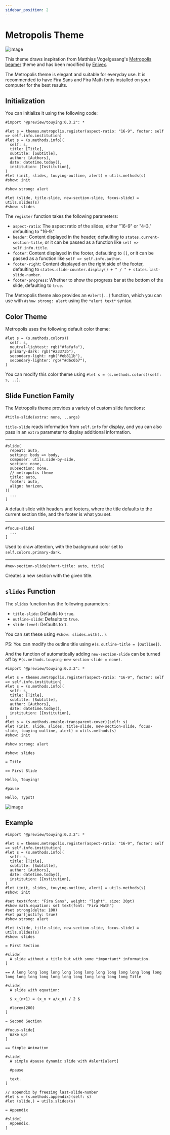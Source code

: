 ```yaml
---
sidebar_position: 2
---
```


# Metropolis Theme

![image](https://github.com/touying-typ/touying/assets/34951714/383ceb22-f696-4450-83a6-c0f17e4597e1)

This theme draws inspiration from Matthias Vogelgesang's [Metropolis beamer](https://github.com/matze/mtheme) theme and has been modified by [Enivex](https://github.com/Enivex).

The Metropolis theme is elegant and suitable for everyday use. It is recommended to have Fira Sans and Fira Math fonts installed on your computer for the best results.

## Initialization

You can initialize it using the following code:

```typst
#import "@preview/touying:0.3.2": *

#let s = themes.metropolis.register(aspect-ratio: "16-9", footer: self => self.info.institution)
#let s = (s.methods.info)(
  self: s,
  title: [Title],
  subtitle: [Subtitle],
  author: [Authors],
  date: datetime.today(),
  institution: [Institution],
)
#let (init, slides, touying-outline, alert) = utils.methods(s)
#show: init

#show strong: alert

#let (slide, title-slide, new-section-slide, focus-slide) = utils.slides(s)
#show: slides
```

The `register` function takes the following parameters:

- `aspect-ratio`: The aspect ratio of the slides, either "16-9" or "4-3," defaulting to "16-9."
- `header`: Content displayed in the header, defaulting to `states.current-section-title`, or it can be passed as a function like `self => self.info.title`.
- `footer`: Content displayed in the footer, defaulting to `[]`, or it can be passed as a function like `self => self.info.author`.
- `footer-right`: Content displayed on the right side of the footer, defaulting to `states.slide-counter.display() + " / " + states.last-slide-number`.
- `footer-progress`: Whether to show the progress bar at the bottom of the slide, defaulting to `true`.

The Metropolis theme also provides an `#alert[..]` function, which you can use with `#show strong: alert` using the `*alert text*` syntax.

## Color Theme

Metropolis uses the following default color theme:

```typst
#let s = (s.methods.colors)(
  self: s,
  neutral-lightest: rgb("#fafafa"),
  primary-dark: rgb("#23373b"),
  secondary-light: rgb("#eb811b"),
  secondary-lighter: rgb("#d6c6b7"),
)
```

You can modify this color theme using `#let s = (s.methods.colors)(self: s, ..)`.

## Slide Function Family

The Metropolis theme provides a variety of custom slide functions:

```typst
#title-slide(extra: none, ..args)
```

`title-slide` reads information from `self.info` for display, and you can also pass in an `extra` parameter to display additional information.

---

```typst
#slide(
  repeat: auto,
  setting: body => body,
  composer: utils.side-by-side,
  section: none,
  subsection: none,
  // metropolis theme
  title: auto,
  footer: auto,
  align: horizon,
)[
  ...
]
```

A default slide with headers and footers, where the title defaults to the current section title, and the footer is what you set.

---

```typst
#focus-slide[
  ...
]
```

Used to draw attention, with the background color set to `self.colors.primary-dark`.

---

```typst
#new-section-slide(short-title: auto, title)
```

Creates a new section with the given title.

## `slides` Function

The `slides` function has the following parameters:

- `title-slide`: Defaults to `true`.
- `outline-slide`: Defaults to `true`.
- `slide-level`: Defaults to `1`.

You can set these using `#show: slides.with(..)`.

PS: You can modify the outline title using `#(s.outline-title = [Outline])`.

And the function of automatically adding `new-section-slide` can be turned off by `#(s.methods.touying-new-section-slide = none)`.

```typst
#import "@preview/touying:0.3.2": *

#let s = themes.metropolis.register(aspect-ratio: "16-9", footer: self => self.info.institution)
#let s = (s.methods.info)(
  self: s,
  title: [Title],
  subtitle: [Subtitle],
  author: [Authors],
  date: datetime.today(),
  institution: [Institution],
)
#let s = (s.methods.enable-transparent-cover)(self: s)
#let (init, slide, slides, title-slide, new-section-slide, focus-slide, touying-outline, alert) = utils.methods(s)
#show: init

#show strong: alert

#show: slides

= Title

== First Slide

Hello, Touying!

#pause

Hello, Typst!
```

![image](https://github.com/touying-typ/touying/assets/34951714/4ab45ee6-09f7-498b-b349-e889d6e42e3e)


## Example

```typst
#import "@preview/touying:0.3.2": *

#let s = themes.metropolis.register(aspect-ratio: "16-9", footer: self => self.info.institution)
#let s = (s.methods.info)(
  self: s,
  title: [Title],
  subtitle: [Subtitle],
  author: [Authors],
  date: datetime.today(),
  institution: [Institution],
)
#let (init, slides, touying-outline, alert) = utils.methods(s)
#show: init

#set text(font: "Fira Sans", weight: "light", size: 20pt)
#show math.equation: set text(font: "Fira Math")
#set strong(delta: 100)
#set par(justify: true)
#show strong: alert

#let (slide, title-slide, new-section-slide, focus-slide) = utils.slides(s)
#show: slides

= First Section

#slide[
  A slide without a title but with some *important* information.
]

== A long long long long long long long long long long long long long long long long long long long long long long long long Title

#slide[
  A slide with equation:

  $ x_(n+1) = (x_n + a/x_n) / 2 $

  #lorem(200)
]

= Second Section

#focus-slide[
  Wake up!
]

== Simple Animation

#slide[
  A simple #pause dynamic slide with #alert[alert]

  #pause
  
  text.
]

// appendix by freezing last-slide-number
#let s = (s.methods.appendix)(self: s)
#let (slide,) = utils.slides(s)

= Appendix

#slide[
  Appendix.
]
```

